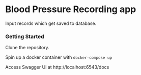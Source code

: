 # Blood Pressure Recording app

Input records which get saved to database.

### Getting Started

Clone the repository.

Spin up a docker container with
`docker-compose up`

Access Swagger UI at http://localhost:6543/docs
